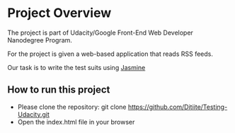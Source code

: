 # Project Overview

The project is part of  Udacity/Google Front-End Web Developer Nanodegree Program.       

For the project is given a web-based application that reads RSS feeds.

Our task is to write the test suits using [Jasmine](http://jasmine.github.io/) 

## How to run this project
* Please clone the repository:
        git clone https://github.com/Ditiite/Testing-Udacity.git
* Open the index.html file in your browser



